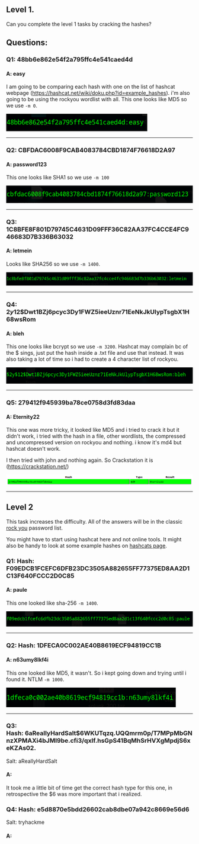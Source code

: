 
## Level 1.

Can you complete the level 1 tasks by cracking the hashes?

## Questions:

### Q1: 48bb6e862e54f2a795ffc4e541caed4d

#### A: easy

I am going to be comparing each hash with one on the list of hashcat webpage (https://hashcat.net/wiki/doku.php?id=example_hashes). i'm also going to be using the rockyou wordlist with all.
This one looks like MD5 so we use `-m 0`.

![](../Img/Pasted%20image%2020251010190921.png)

___

### Q2: CBFDAC6008F9CAB4083784CBD1874F76618D2A97
#### A: password123 

This one looks like SHA1 so we use `-m 100`

![](../Img/Pasted%20image%2020251010191303.png)

___

### Q3: 1C8BFE8F801D79745C4631D09FFF36C82AA37FC4CCE4FC946683D7B336B63032

#### A: letmein

Looks like SHA256 so we use `-m 1400`.

![](../Img/Pasted%20image%2020251010191541.png)

___

### Q4: $2y$12$Dwt1BZj6pcyc3Dy1FWZ5ieeUznr71EeNkJkUlypTsgbX1H68wsRom

#### A: bleh

This one looks like bcrypt so we use `-m 3200`. Hashcat may complain bc of the $ sings, just put the hash inside a .txt file and use that instead. It was also taking a lot of time so i had to create a 4 character list of rockyou.

![](../Img/Pasted%20image%2020251010194608.png)

___

### Q5: 279412f945939ba78ce0758d3fd83daa

#### A: Eternity22

This one was more tricky, it looked like MD5 and i tried to crack it but it didn't work, i tried with the hash in a file, other wordlists, the compressed and uncompressed version on rockyou and nothing. i know it's md4 but hashcat doesn't work.

I then tried with john and nothing again. So Crackstation it is (https://crackstation.net/)

![](../Img/Pasted%20image%2020251010201254.png)

___

## Level 2

This task increases the difficulty. All of the answers will be in the classic [rock you](https://github.com/brannondorsey/naive-hashcat/releases/download/data/rockyou.txt) password list.

You might have to start using hashcat here and not online tools. It might also be handy to look at some example hashes on [hashcats page](https://hashcat.net/wiki/doku.php?id=example_hashes).

### Q1: Hash: F09EDCB1FCEFC6DFB23DC3505A882655FF77375ED8AA2D1C13F640FCCC2D0C85

#### A: paule

This one looked like sha-256 `-m 1400`.

![](../Img/Pasted%20image%2020251010201755.png)

___

### Q2: Hash: 1DFECA0C002AE40B8619ECF94819CC1B

#### A: n63umy8lkf4i

This one looked like MD5, it wasn't. So i kept going down and trying until i found it.
NTLM `-m 1000`.

![](../Img/Pasted%20image%2020251010202135.png)

___

### Q3: Hash: $6$aReallyHardSalt$6WKUTqzq.UQQmrm0p/T7MPpMbGNnzXPMAXi4bJMl9be.cfi3/qxIf.hsGpS41BqMhSrHVXgMpdjS6xeKZAs02.

Salt: aReallyHardSalt
#### A: 

It took me a little bit of time get the correct hash type for this one, in retrospective the $6 was more important that i realized.



### Q4: Hash: e5d8870e5bdd26602cab8dbe07a942c8669e56d6

Salt: tryhackme

#### A: 
